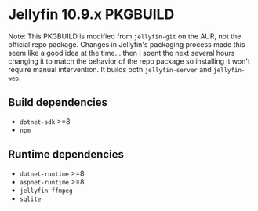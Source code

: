 # Jellyfin 10.9.x PKGBUILD

Note: This PKGBUILD is modified from `jellyfin-git` on the AUR, not the official repo package. Changes in Jellyfin's packaging process made this seem like a good idea at the time... then I spent the next several hours changing it to match the behavior of the repo package so installing it won't require manual intervention. It builds both `jellyfin-server` and `jellyfin-web`.


## Build dependencies
- `dotnet-sdk` >=8
- `npm`

## Runtime dependencies
- `dotnet-runtime` >=8
- `aspnet-runtime` >=8
- `jellyfin-ffmpeg`
- `sqlite`
